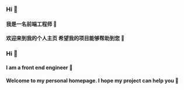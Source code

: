 ### Hi 👋

#### 我是一名前端工程师 🥇

#### 欢迎来到我的个人主页 希望我的项目能够帮助到您 🌴


### Hi  👋

#### I am a front end engineer 🥇

#### Welcome to my personal homepage. I hope my project can help you 🌴

<!-- ::EMOJICODE: -->
